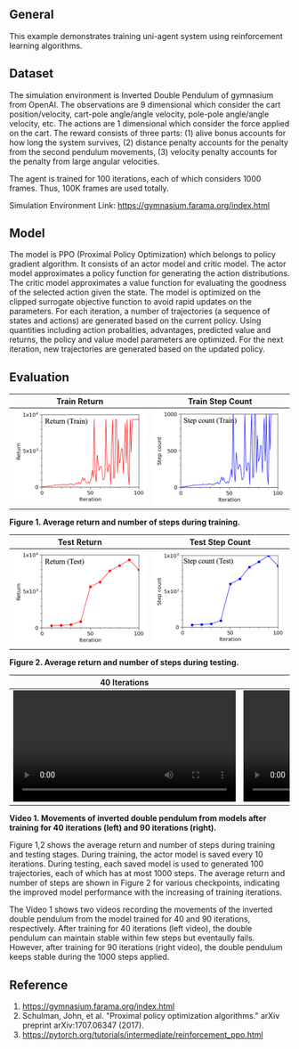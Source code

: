 ## General
This example demonstrates training uni-agent system using reinforcement learning algorithms. 

## Dataset
The simulation environment is Inverted Double Pendulum of gymnasium from OpenAI. The observations are 9 dimensional which consider the cart position/velocity, cart-pole angle/angle velocity, pole-pole angle/angle velocity, etc. The actions are 1 dimensional which consider the force applied on the cart. The reward consists of three parts: (1) alive bonus accounts for how long the system survives, (2) distance penalty accounts for the penalty from the second pendulum movements, (3) velocity penalty accounts for the penalty from large angular velocities. 

The agent is trained for 100 iterations, each of which considers 1000 frames. Thus, 100K frames are used totally.

Simulation Environment Link: https://gymnasium.farama.org/index.html

## Model
The model is PPO (Proximal Policy Optimization) which belongs to policy gradient algorithm. It consists of an actor model and critic model. The actor model approximates a policy function for generating the action distributions. The critic model approximates a value function for evaluating the goodness of the selected action given the state. The model is optimized on the clipped surrogate objective function to avoid rapid updates on the parameters. For each iteration, a number of trajectories (a sequence of states and actions) are generated based on the current policy. Using quantities including action probalities, advantages, predicted value and returns, the policy and value model parameters are optimized. For the next iteration, new trajectories are generated based on the updated policy.

## Evaluation
| Train Return | Train Step Count |
|---|---|
| <img src="figures/train_return.png" /> | <img src="figures/train_step_count.png" /> |

**Figure 1. Average return and number of steps during training.**

| Test Return | Test Step Count |
|---|---|
| <img src="figures/test_return.png" /> | <img src="figures/test_step_count.png" /> |

**Figure 2. Average return and number of steps during testing.**

| 40 Iterations | 90 Iterations |
|---|---|
|<video src="https://github.com/user-attachments/assets/5774f724-26c2-416f-82bc-0e728f770125" height="200"></video> | <video src="https://github.com/user-attachments/assets/819be0f8-5c3c-4104-b463-e6a56da8c6de" height="200"></video> |

**Video 1. Movements of inverted double pendulum from models after training for 40 iterations (left) and 90 iterations (right).**

Figure 1,2 shows the average return and number of steps during training and testing stages. During training, the actor model is saved every 10 iterations. During testing, each saved model is used to generated 100 trajectories, each of which has at most 1000 steps. The average return and number of steps are shown in Figure 2 for various checkpoints, indicating the improved model performance with the increasing of training iterations. 

The Video 1 shows two videos recording the movements of the inverted double pendulum from the model trained for 40 and 90 iterations, respectively. After training for 40 iterations (left video), the double pendulum can maintain stable within few steps but eventaully fails. However, after training for 90 iterations (right video), the double pendulum keeps stable during the 1000 steps applied.

## Reference
1. https://gymnasium.farama.org/index.html
2. Schulman, John, et al. "Proximal policy optimization algorithms." arXiv preprint arXiv:1707.06347 (2017).
3. https://pytorch.org/tutorials/intermediate/reinforcement_ppo.html
